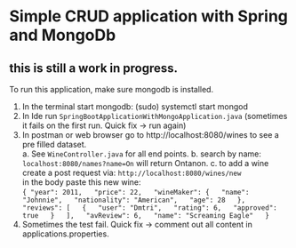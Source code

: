 # Simple CRUD application with Spring and MongoDb

## this is still a work in progress.

To run this application, make sure mongodb is installed.   
1. In the terminal start mongodb: (sudo) systemctl start mongod 
2. In Ide run `SpringBootApplicationWithMongoApplication.java` (sometimes it fails on the first run. Quick fix -> run again)  
3. In postman or web browser go to http://localhost:8080/wines to see a pre filled dataset.  
    a. See ```WineController.java``` for all end points.
    b. search by name:  `localhost:8080/names?name=On` will return Ontanon.
    c. to add a wine create a post request via: `http://localhost:8080/wines/new`  
        in the body paste this new wine:  
        ```
        {
                "year": 2011,  
                "price": 22,  
                "wineMaker": {  
                    "name": "Johnnie",  
                    "nationality": "American",  
                    "age": 28  
                },  
                "reviews": [  
                    {  
                        "user": "Dmtri",  
                        "rating": 6,  
                        "approved": true  
                    }  
                ],  
                "avReview": 6,  
                "name": "Screaming Eagle"  
            }  
        ```
4. Sometimes the test fail. Quick fix -> comment out all content in applications.properties.
